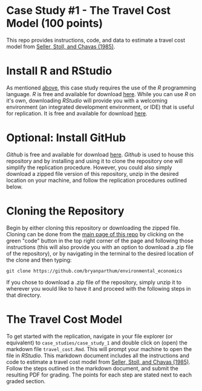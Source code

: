 # Case Study #1 - The Travel Cost Model (100 points)
This repo provides instructions, code, and data to estimate a travel cost model from [Seller, Stoll, and Chavas (1985)](https://bryanparthum.github.io/environmental_economics/case_studies/case_study_1/papers/Seller_et_al_1985_LandEcon-travel_cost.pdf).

# Install R and RStudio
As mentioned [above](#requirements), this case study requires the use of the *R* programming language. *R* is free and available for download [here](https://www.r-project.org/). While you can use *R* on it's own, downloading *RStudio* will provide you with a welcoming environment (an integrated development environment, or IDE) that is useful for replication. It is free and available for download [here](https://www.rstudio.com/products/rstudio/).

# Optional: Install GitHub
*Github* is free and available for download [here](https://github.com/git-guides/install-git). *Github* is used to house this repository and by installing and using it to clone the repository one will simplify the replication procedure. However, you could also simply download a zipped file version of this repository, unzip in the desired location on your machine, and follow the replication procedures outlined below.

# Cloning the Repository
Begin by either cloning this repository or downloading the zipped file. Cloning can be done from the [main page of this repo](https://github.com/bryanparthum/environmental_economics) by clicking on the green "code" button in the top right corner of the page and following those instructions (this will also provide you with an option to download a .zip file of the repository), or by navigating in the terminal to the desired location of the clone and then typing: 

```
git clone https://github.com/bryanparthum/environmental_economics
```

If you chose to download a .zip file of the repository, simply unzip it to wherever you would like to have it and proceed with the following steps in that directory.

# The Travel Cost Model 
To get started with the replication, navigate in your file explorer (or equivalent) to `case_studies/case_study_1` and double click on (open) the markdown file `travel_cost.Rmd`. This will prompt your machine to open the file in *RStudio*. This markdown document includes all the instructions and code to estimate a travel cost model from [Seller, Stoll, and Chavas (1985)](https://bryanparthum.github.io/environmental_economics/case_studies/travel_cost/Seller_et_al_1985_LandEcon-travel_cost.pdf). Follow the steps outlined in the markdown document, and submit the resulting PDF for grading. The points for each step are stated next to each graded section.
